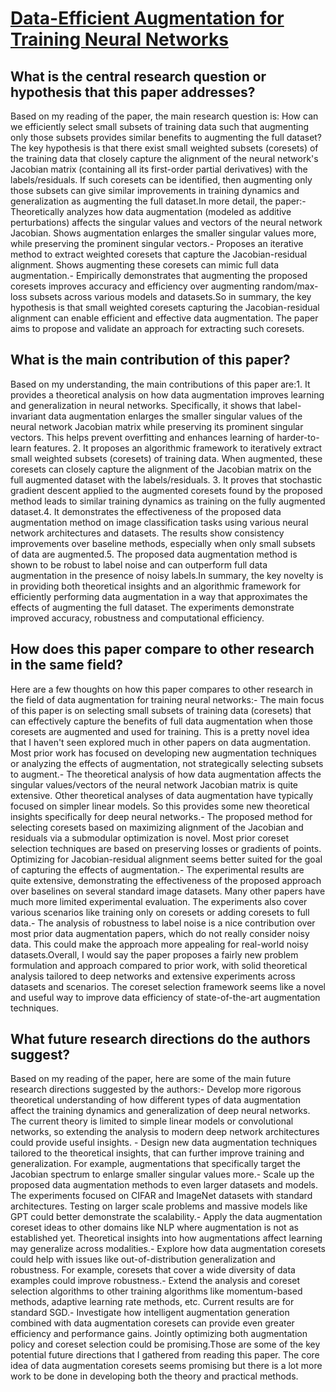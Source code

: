 # [Data-Efficient Augmentation for Training Neural Networks](https://arxiv.org/abs/2210.08363)

## What is the central research question or hypothesis that this paper addresses?

Based on my reading of the paper, the main research question is: How can we efficiently select small subsets of training data such that augmenting only those subsets provides similar benefits to augmenting the full dataset? The key hypothesis is that there exist small weighted subsets (coresets) of the training data that closely capture the alignment of the neural network's Jacobian matrix (containing all its first-order partial derivatives) with the labels/residuals. If such coresets can be identified, then augmenting only those subsets can give similar improvements in training dynamics and generalization as augmenting the full dataset.In more detail, the paper:- Theoretically analyzes how data augmentation (modeled as additive perturbations) affects the singular values and vectors of the neural network Jacobian. Shows augmentation enlarges the smaller singular values more, while preserving the prominent singular vectors.- Proposes an iterative method to extract weighted coresets that capture the Jacobian-residual alignment. Shows augmenting these coresets can mimic full data augmentation.- Empirically demonstrates that augmenting the proposed coresets improves accuracy and efficiency over augmenting random/max-loss subsets across various models and datasets.So in summary, the key hypothesis is that small weighted coresets capturing the Jacobian-residual alignment can enable efficient and effective data augmentation. The paper aims to propose and validate an approach for extracting such coresets.


## What is the main contribution of this paper?

Based on my understanding, the main contributions of this paper are:1. It provides a theoretical analysis on how data augmentation improves learning and generalization in neural networks. Specifically, it shows that label-invariant data augmentation enlarges the smaller singular values of the neural network Jacobian matrix while preserving its prominent singular vectors. This helps prevent overfitting and enhances learning of harder-to-learn features. 2. It proposes an algorithmic framework to iteratively extract small weighted subsets (coresets) of training data. When augmented, these coresets can closely capture the alignment of the Jacobian matrix on the full augmented dataset with the labels/residuals. 3. It proves that stochastic gradient descent applied to the augmented coresets found by the proposed method leads to similar training dynamics as training on the fully augmented dataset.4. It demonstrates the effectiveness of the proposed data augmentation method on image classification tasks using various neural network architectures and datasets. The results show consistency improvements over baseline methods, especially when only small subsets of data are augmented.5. The proposed data augmentation method is shown to be robust to label noise and can outperform full data augmentation in the presence of noisy labels.In summary, the key novelty is in providing both theoretical insights and an algorithmic framework for efficiently performing data augmentation in a way that approximates the effects of augmenting the full dataset. The experiments demonstrate improved accuracy, robustness and computational efficiency.


## How does this paper compare to other research in the same field?

Here are a few thoughts on how this paper compares to other research in the field of data augmentation for training neural networks:- The main focus of this paper is on selecting small subsets of training data (coresets) that can effectively capture the benefits of full data augmentation when those coresets are augmented and used for training. This is a pretty novel idea that I haven't seen explored much in other papers on data augmentation. Most prior work has focused on developing new augmentation techniques or analyzing the effects of augmentation, not strategically selecting subsets to augment.- The theoretical analysis of how data augmentation affects the singular values/vectors of the neural network Jacobian matrix is quite extensive. Other theoretical analyses of data augmentation have typically focused on simpler linear models. So this provides some new theoretical insights specifically for deep neural networks.- The proposed method for selecting coresets based on maximizing alignment of the Jacobian and residuals via a submodular optimization is novel. Most prior coreset selection techniques are based on preserving losses or gradients of points. Optimizing for Jacobian-residual alignment seems better suited for the goal of capturing the effects of augmentation.- The experimental results are quite extensive, demonstrating the effectiveness of the proposed approach over baselines on several standard image datasets. Many other papers have much more limited experimental evaluation. The experiments also cover various scenarios like training only on coresets or adding coresets to full data.- The analysis of robustness to label noise is a nice contribution over most prior data augmentation papers, which do not really consider noisy data. This could make the approach more appealing for real-world noisy datasets.Overall, I would say the paper proposes a fairly new problem formulation and approach compared to prior work, with solid theoretical analysis tailored to deep networks and extensive experiments across datasets and scenarios. The coreset selection framework seems like a novel and useful way to improve data efficiency of state-of-the-art augmentation techniques.


## What future research directions do the authors suggest?

Based on my reading of the paper, here are some of the main future research directions suggested by the authors:- Develop more rigorous theoretical understanding of how different types of data augmentation affect the training dynamics and generalization of deep neural networks. The current theory is limited to simple linear models or convolutional networks, so extending the analysis to modern deep network architectures could provide useful insights. - Design new data augmentation techniques tailored to the theoretical insights, that can further improve training and generalization. For example, augmentations that specifically target the Jacobian spectrum to enlarge smaller singular values more.- Scale up the proposed data augmentation methods to even larger datasets and models. The experiments focused on CIFAR and ImageNet datasets with standard architectures. Testing on larger scale problems and massive models like GPT could better demonstrate the scalability.- Apply the data augmentation coreset ideas to other domains like NLP where augmentation is not as established yet. Theoretical insights into how augmentations affect learning may generalize across modalities.- Explore how data augmentation coresets could help with issues like out-of-distribution generalization and robustness. For example, coresets that cover a wide diversity of data examples could improve robustness.- Extend the analysis and coreset selection algorithms to other training algorithms like momentum-based methods, adaptive learning rate methods, etc. Current results are for standard SGD.- Investigate how intelligent augmentation generation combined with data augmentation coresets can provide even greater efficiency and performance gains. Jointly optimizing both augmentation policy and coreset selection could be promising.Those are some of the key potential future directions that I gathered from reading this paper. The core idea of data augmentation coresets seems promising but there is a lot more work to be done in developing both the theory and practical methods.

